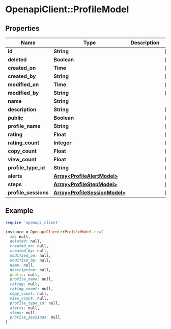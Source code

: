 # OpenapiClient::ProfileModel

## Properties

| Name | Type | Description | Notes |
| ---- | ---- | ----------- | ----- |
| **id** | **String** |  | [optional] |
| **deleted** | **Boolean** |  | [optional] |
| **created_on** | **Time** |  | [optional] |
| **created_by** | **String** |  | [optional] |
| **modified_on** | **Time** |  | [optional] |
| **modified_by** | **String** |  | [optional] |
| **name** | **String** |  |  |
| **description** | **String** |  | [optional] |
| **public** | **Boolean** |  | [optional] |
| **profile_name** | **String** |  | [optional] |
| **rating** | **Float** |  | [optional] |
| **rating_count** | **Integer** |  | [optional] |
| **copy_count** | **Float** |  | [optional] |
| **view_count** | **Float** |  | [optional] |
| **profile_type_id** | **String** |  | [optional] |
| **alerts** | [**Array&lt;ProfileAlertModel&gt;**](ProfileAlertModel.md) |  | [optional] |
| **steps** | [**Array&lt;ProfileStepModel&gt;**](ProfileStepModel.md) |  | [optional] |
| **profile_sessions** | [**Array&lt;ProfileSessionModel&gt;**](ProfileSessionModel.md) |  | [optional] |

## Example

```ruby
require 'openapi_client'

instance = OpenapiClient::ProfileModel.new(
  id: null,
  deleted: null,
  created_on: null,
  created_by: null,
  modified_on: null,
  modified_by: null,
  name: null,
  description: null,
  public: null,
  profile_name: null,
  rating: null,
  rating_count: null,
  copy_count: null,
  view_count: null,
  profile_type_id: null,
  alerts: null,
  steps: null,
  profile_sessions: null
)
```

